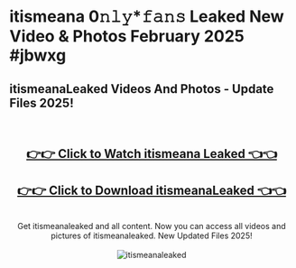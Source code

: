 # itismeana 0𝚗𝚕𝚢*𝚏𝚊𝚗𝚜 Leaked New Video & Photos February 2025 #jbwxg

<h2>itismeanaLeaked Videos And Photos - Update Files 2025!</h2>
<br>
<div align="center">
<h2><a href="https://mediaupload.pro?title=itismeana&ref=11F" rel="nofollow">👉👉 Click to Watch itismeana Leaked 👈👈</a></h2>
<h2><a href="https://mediaupload.pro?title=itismeana&ref=11F" rel="nofollow">👉👉 Click to Download itismeanaLeaked 👈👈</a></h2>
<br>
Get itismeanaleaked and all content. Now you can access all videos and pictures of itismeanaleaked. New Updated Files 2025!
<br>
<br>
<a href="https://mediaupload.pro?title=itismeana&ref=11F" rel="nofollow" data-target="animated-image.originalLink"><img src="https://i.ibb.co/Gkj2r4b/banner.png" alt="itismeanaleaked" style="max-width: 100%; display: inline-block;" data-target="animated-image.originalImage"></a>
</div>
<br>

